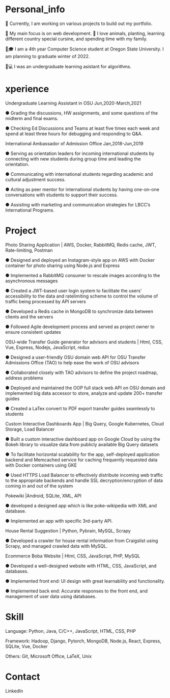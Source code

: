 # Personal_info


🔨 Currently, I am working on various projects to build out my portfolio.

📝 My main focus is on web development.
🐶 I love animals, planting, learning different country special cursine, and spending time with my family.

:woman:🎓 I am a 4th year Computer Science student at Oregon State University. I am planning to graduate winter of 2022.

:woman:💻 I was an undergraduate learning asistant for algorithms.



# xperience
Undergraduate Learning Assistant in OSU                                    Jun,2020-March,2021

 ● Grading the discussions, HW assignments, and some questions of the midterm and final exams. 
 
 ● Checking Ed Discussions and Teams at least five times each week and spend at least three hours for debugging and responding to Q&A.

International Ambassador of Admission Office                                Jan,2018-Jun,2019

 ● Serving as orientation leaders for incoming international students by connecting with new students during group time and leading the orientation.
 
 ● Communicating with international students regarding academic and cultural adjustment success.
 
 ● Acting as peer mentor for international students by having one-on-one conversations with students to support their success.
 
 ● Assisting with marketing and communication strategies for LBCC’s International Programs.
 
 

# Project
Photo Sharing Application | AWS, Docker, RabbitMQ, Redis cache, JWT, Rate-limiting, Postman

● Designed and deployed an Instagram-style app on AWS with Docker container for photo sharing using Node.js and Express

● Implemented a RabbitMQ consumer to rescale images according to the asynchronous messages

● Created a JWT-based user login system to facilitate the users' accessibility to the data and ratelimiting scheme to control the volume of traffic being processed by API servers

● Developed a Redis cache in MongoDB to synchronize data between clients and the servers

● Followed Agile development process and served as project owner to ensure consistent updates


OSU-wide Transfer Guide generator for advisors and students | Html, CSS, Vue, Express, Nodejs, JavaScript, redux

● Designed a user-friendly OSU domain web API for OSU Transfer Admissions Office (TAO) to help ease the work of OSU advisors

● Collaborated closely with TAO advisors to define the project roadmap, address problems

● Deployed and maintained the OOP full stack web API on OSU domain and implemented big data accessor to store, analyze and update 200+ transfer guides

● Created a LaTex convert to PDF export transfer guides seamlessly to students

Custom Interactive Dashboards App | Big Query, Google Kubernetes, Cloud Storage, Load Balancer   

● Built a custom interactive dashboard app on Google Cloud by using the Bokeh library to visualize data from publicly available Big Query datasets

● To facilitate horizontal scalability for the app, self-deployed application backend and Memcached service for caching frequently requested data with Docker containers using GKE

● Used HTTPS Load Balancer to effectively distribute incoming web traffic to the appropriate backends and handle SSL decryption/encryption of data coming in and out of the system


Pokewiki |Android, SQLite, XML, API

● developed a designed app which is like poke-wikipedia with XML and database.

● Implemented an app with specific 3rd-party API.

 


House Rental Suggestion | Python, Pybrain, MySQL, Scrapy

● Developed a crawler for house rental information from Craigslist using Scrapy, and managed crawled data with MySQL.



Ecommerce Boba Website | Html, CSS, JavaScript, PHP, MySQL

● Developed a well-designed website with HTML, CSS, JavaScript, and databases.

● Implemented front end: UI design with great learnability and functionality.

● Implemented back end: Accurate responses to the front end, and management of user data using databases.




# Skill
Language: Python, Java, C/C++, JavaScript, HTML, CSS, PHP 

Framework: Hadoop, Django, Pytorch, MongoDB, Node.js, React, Express, SQLite, Vue, Docker 

Others: Git, Microsoft Office, LaTeX, Unix


# Contact
LinkedIn
